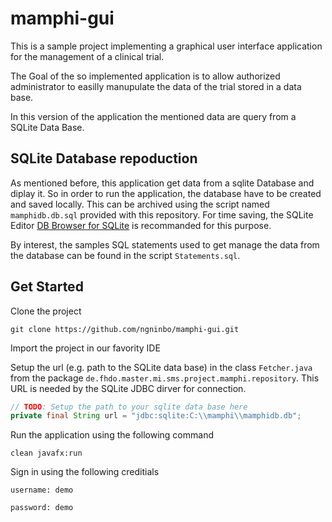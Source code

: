 # mamphi-gui

This is a sample project implementing a graphical user interface application for the management of a clinical trial.

The Goal of the so implemented application is to allow authorized administrator to easilly manupulate the data of the trial stored in a data base.

In this version of the application the mentioned data are query from a SQLite Data Base.

## SQLite Database repoduction

As mentioned before, this application get data from a sqlite Database and diplay it. 
So in order to run the application, the database have to be created and saved locally. 
This can be archived using the script named `mamphidb.db.sql` provided with this repository. 
For time saving, the SQLite Editor [DB Browser for SQLite](https://sqlitebrowser.org/) is recommanded for this purpose.

By interest, the samples SQL statements used to get manage the data from the database can be found in the script `Statements.sql`.

## Get Started

Clone the project

```shell
git clone https://github.com/ngninbo/mamphi-gui.git
```

Import the project in our favority IDE

Setup the url (e.g. path to the SQLite data base) in the class `Fetcher.java` from the package `de.fhdo.master.mi.sms.project.mamphi.repository`. 
This URL is needed by the SQLite JDBC dirver for connection.

```Java
// TODO: Setup the path to your sqlite data base here
private final String url = "jdbc:sqlite:C:\\mamphi\\mamphidb.db";
```

Run the application using the following command

```shell
clean javafx:run
```

Sign in using the following creditials

```text
username: demo

password: demo
```

